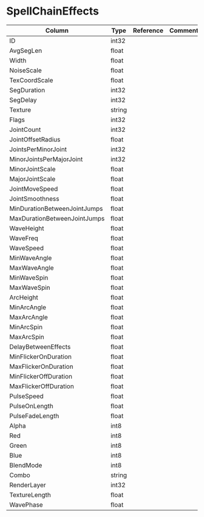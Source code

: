 # SpellChainEffects

| Column | Type | Reference | Comment |
|--------|------|-----------|---------|
|ID|int32|||
|AvgSegLen|float|||
|Width|float|||
|NoiseScale|float|||
|TexCoordScale|float|||
|SegDuration|int32|||
|SegDelay|int32|||
|Texture|string|||
|Flags|int32|||
|JointCount|int32|||
|JointOffsetRadius|float|||
|JointsPerMinorJoint|int32|||
|MinorJointsPerMajorJoint|int32|||
|MinorJointScale|float|||
|MajorJointScale|float|||
|JointMoveSpeed|float|||
|JointSmoothness|float|||
|MinDurationBetweenJointJumps|float|||
|MaxDurationBetweenJointJumps|float|||
|WaveHeight|float|||
|WaveFreq|float|||
|WaveSpeed|float|||
|MinWaveAngle|float|||
|MaxWaveAngle|float|||
|MinWaveSpin|float|||
|MaxWaveSpin|float|||
|ArcHeight|float|||
|MinArcAngle|float|||
|MaxArcAngle|float|||
|MinArcSpin|float|||
|MaxArcSpin|float|||
|DelayBetweenEffects|float|||
|MinFlickerOnDuration|float|||
|MaxFlickerOnDuration|float|||
|MinFlickerOffDuration|float|||
|MaxFlickerOffDuration|float|||
|PulseSpeed|float|||
|PulseOnLength|float|||
|PulseFadeLength|float|||
|Alpha|int8|||
|Red|int8|||
|Green|int8|||
|Blue|int8|||
|BlendMode|int8|||
|Combo|string|||
|RenderLayer|int32|||
|TextureLength|float|||
|WavePhase|float|||
